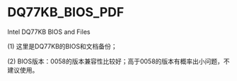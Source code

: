 # DQ77KB_BIOS_PDF
Intel DQ77KB BIOS and Files

(1) 这里是DQ77KB的BIOS和文档备份；

(2) BIOS版本：0058的版本兼容性比较好；高于0058的版本有概率出小问题，不建议使用。
